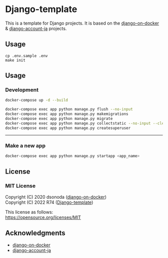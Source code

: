# Django-template

This is a template for Django projects. It is based on the [django-on-docker](https://github.com/dsonoda/django-on-docker) & [django-account-ja](https://github.com/motoitanigaki/django-account-ja) projects.

## Usage
```
cp .env.sample .env
make init
```


## Usage
### Development
```bash
docker-compose up -d --build
```
```bash
docker-compose exec app python manage.py flush --no-input
docker-compose exec app python manage.py makemigrations
docker-compose exec app python manage.py migrate
docker-compose exec app python manage.py collectstatic --no-input --clear
docker-compose exec app python manage.py createsuperuser
```
----
### Make a new app
```bash
docker-compose exec app python manage.py startapp <app_name>
```

## License
### MIT License
Copyright (C) 2020 dsonoda ([django-on-docker](https://github.com/dsonoda/django-on-docker))  
Copyright (C) 2022 R74 ([Django-template](https://github.com/RTa-technology/Django-template))

This license as follows:  
https://opensource.org/licenses/MIT

## Acknowledgments
- [django-on-docker](https://github.com/dsonoda/django-on-docker)
- [django-account-ja](https://github.com/motoitanigaki/django-account-ja)
